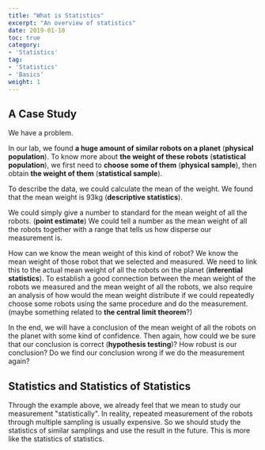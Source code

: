```yaml
---
title: "What is Statistics"
excerpt: "An overview of statistics"
date: 2019-01-18
toc: true
category:
- 'Statistics'
tag:
- 'Statistics'
- 'Basics'
weight: 1
---
```



## A Case Study

We have a problem.

In our lab, we found **a huge amount of similar robots on a planet** (**physical population**). To know more about **the weight of these robots** (**statistical population**), we first need to **choose some of them** (**physical sample**), then obtain **the weight of them** (**statistical sample**).

To describe the data, we could calculate the mean of the weight. We found that the mean weight is 93kg (**descriptive statistics**).

We could simply give a number to standard for the mean weight of all the robots. (**point estimate**) We could tell a number as the mean weight of all the robots together with a range that tells us how disperse our measurement is.

How can we know the mean weight of this kind of robot? We know the mean weight of those robot that we selected and measured. We need to link this to the actual mean weight of all the robots on the planet (**inferential statistics**). To establish a good connection between the mean weight of the robots we measured and the mean weight of all the robots, we also require an analysis of how would the mean weight distribute if we could repeatedly choose some robots using the same procedure and do the measurement. (maybe something related to **the central limit theorem**?)

In the end, we will have a conclusion of the mean weight of all the robots on the planet with some kind of confidence. Then again, how could we be sure that our conclusion is correct (**hypothesis testing**)? How robust is our conclusion? Do we find our conclusion wrong if we do the measurement again?

## Statistics and Statistics of Statistics

Through the example above, we already feel that we mean to study our measurement "statistically". In reality, repeated measurement of the robots through multiple sampling is usually expensive. So we should study the statistics of similar samplings and use the result in the future. This is more like the statistics of statistics.
